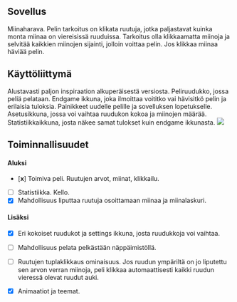 ## Sovellus
Miinaharava. Pelin tarkoitus on klikata ruutuja, jotka paljastavat kuinka monta miinaa on viereisissä ruuduissa. Tarkoitus olla klikkaamatta miinoja ja selvitää kaikkien miinojen sijainti, jolloin voittaa
pelin. Jos klikkaa miinaa häviää pelin. 
## Käyttöliittymä
Alustavasti paljon inspiraation alkuperäisestä versiosta. Peliruudukko, jossa peliä pelataan. Endgame ikkuna, joka ilmoittaa voititko vai hävisitkö pelin ja erilaisia tuloksia. 
Painikkeet uudelle pelille ja sovelluksen lopetukselle. Asetusikkuna, jossa voi vaihtaa ruudukon kokoa ja miinojen määrää. Statistiikkaikkuna, josta näkee samat tulokset kuin endgame ikkunasta.
<img src="https://github.com/ElomaaTapio/ot-harjoitustyo/blob/main/dokumentaatio/kuvat/Scan.jpg">
## Toiminnallisuudet
#### Aluksi
 - [**x**] Toimiva peli. Ruutujen arvot, miinat, klikkailu. 
 - [ ] Statistiikka. Kello.
 - [x] Mahdollisuus liputtaa ruutuja osoittamaan miinaa ja miinalaskuri.
#### Lisäksi
 - [x] Eri kokoiset ruudukot ja settings ikkuna, josta ruudukkoja voi vaihtaa.
 - [ ] Mahdollisuus pelata pelkästään näppäimistöllä.
 - [ ] Ruutujen tuplaklikkaus ominaisuus. Jos ruudun ympäriltä on jo liputettu sen arvon verran miinoja, peli klikkaa automaattisesti kaikki ruudun vieressä olevat ruudut auki.
 - [x] Animaatiot ja teemat. 

